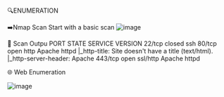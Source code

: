 🔍ENUMERATION

➡️Nmap Scan
Start with a basic scan
![image](https://github.com/user-attachments/assets/f3d3af79-a850-46d8-bcb0-07d31ec4afc1)

📄 Scan Outpu
PORT    STATE  SERVICE  VERSION
22/tcp  closed ssh
80/tcp  open   http     Apache httpd
|_http-title: Site doesn't have a title (text/html).
|_http-server-header: Apache
443/tcp open   ssl/http Apache httpd

🌐 Web Enumeration

![image](https://github.com/user-attachments/assets/619de8d0-ed3a-491d-9b5a-cc584dadbaf9)



